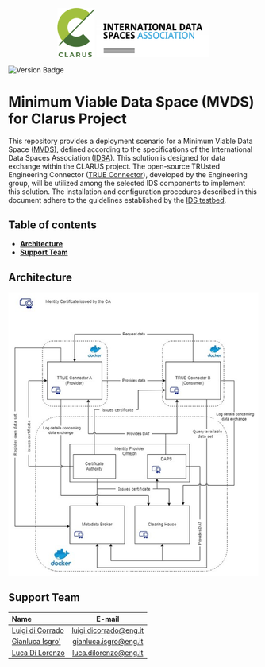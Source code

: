 <p align="center">
<img src="images/clarus-logo.png" width="15%"/> <img src="images/idsa-logo.png" width="45%"/> 
</p>

![Version Badge](https://img.shields.io/badge/Release-In%20Progress-green)

<!--the list of used link is at the bottom of the file-->

# Minimum Viable Data Space (MVDS) for Clarus Project
This repository provides a deployment scenario for a Minimum Viable Data Space ([MVDS][mvds]), defined according to the specifications of the International Data Spaces Association ([IDSA][idsa]). This solution is designed for data exchange within the CLARUS project.
The open-source TRUsted Engineering Connector ([TRUE Connector][true-connector]), developed by the Engineering group, will be utilized among the selected IDS components to implement this solution.
The installation and configuration procedures described in this document adhere to the guidelines established by the [IDS testbed][testbend].

## Table of contents
* [**Architecture**](#architecture)
* [**Support Team**](#support-team)
<!--* [**License**](#license)-->
<!--* [**Endpoints**](#endpoints)-->

## Architecture

![Architecture](images/clarus-architecture.jpg)

## Support Team

| Name                        |        E-mail          |
| :-------------------------- | :--------------------: |
| [Luigi di Corrado][luigi]   | luigi.dicorrado@eng.it |
| [Gianluca Isgro'][gianluca] | gianluca.isgro@eng.it  |
| [Luca Di Lorenzo][luca]     | luca.dilorenzo@eng.it  |

<!--
## License
-->

<!--LIST OF LINKS USED-->

[luigi]: https://github.com/luidicorra

[gianluca]: https://github.com/gianluca-isgro

[luca]: https://github.com/ludilorenz

[mvds]: https://github.com/International-Data-Spaces-Association/IDS-testbed/blob/master/minimum-viable-data-space/MVDS.md

[idsa]: https://internationaldataspaces.org/

[true-connector]: https://github.com/Engineering-Research-and-Development/true-connector

[testbend]: https://github.com/International-Data-Spaces-Association/IDS-testbed/blob/master/InstallationGuide.md

[docker]: https://docs.docker.com/         

[omejdn]: https://github.com/Fraunhofer-AISEC/omejdn-server

[metadatabroker]: https://github.com/International-Data-Spaces-Association/metadata-broker-open-core

[clearinghouse]: https://github.com/International-Data-Spaces-Association/ids-clearing-house-service
